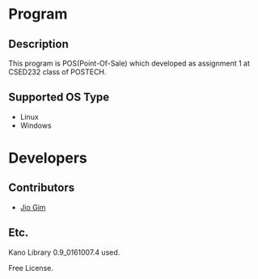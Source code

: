 # Program

## Description

This program is POS(Point-Of-Sale) which developed as assignment 1 at CSED232 class of POSTECH.

## Supported OS Type

+ Linux
+ Windows

# Developers

## Contributors

+ [Jio Gim](https://github.com/Yukanola/)

## Etc.

Kano Library 0.9_0161007.4 used.

Free License.